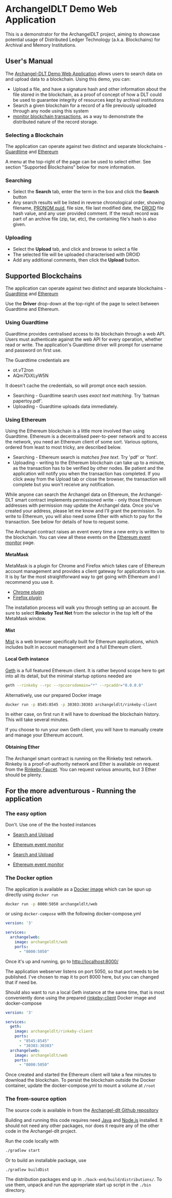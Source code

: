 # ArchangelDLT Demo Web Application

This is a demonstrator for the ArchangelDLT project, aiming to showcase potential usage of Distributed Ledger Technology (a.k.a. Blockchains) for Archival and Memory Institutions.

## User's Manual

The [Archangel-DLT Demo Web Application](http://159.65.54.117/) allows users to search data on and upload data to a
blockchain. Using this demo, you can:

* Upload a file, and have a signature hash and other information about the file stored in the blockchain, as a proof of concept of how a DLT could be used to guarantee integrity of resources kept by archival institutions
* Search a given blockchain for a record of a file previously uploaded through any node using this system
* [monitor blockchain transactions](http://159.65.54.117/monitor/index.html), as a way to demonstrate the distributed nature of the record storage.

### Selecting a Blockchain

The application can operate against two distinct and separate blockchains - 
[Guardtime](https://guardtime.com/) and [Ethereum](https://www.ethereum.org/)

A menu at the top-right of the page can be used to select either. See section "Supported Blockchains" below for more information.

### Searching 

* Select the **Search** tab, enter the term in the box and click the **Search** button
* Any search results will be listed in reverse chronological order, showing filename, 
[PRONOM puid](http://www.nationalarchives.gov.uk/PRONOM/Default.aspx), file size, file last modified
date, the [DROID](http://www.nationalarchives.gov.uk/information-management/manage-information/preserving-digital-records/droid/)
file hash value, and any user provided comment.  If the result record was part 
of an archive file (zip, tar, etc), the containing file's hash is also given. 

### Uploading

* Select the **Upload** tab, and click and browse to select a file
* The selected file will be uploaded characterised with DROID
* Add any additional comments, then click the **Upload** button.

## Supported Blockchains

The application can operate against two distinct and separate blockchains - 
[Guardtime](https://guardtime.com/) and [Ethereum](https://www.ethereum.org/)

Use the **Driver** drop-down at the top-right of the page to select between Guardtime and Ethereum.

### Using Guardtime 

Guardtime provides centralised access to its blockchain through a web API.  Users must authenticate against 
the web API for every operation, whether read or write. The application's Guardtime driver will prompt for 
username and password on first use. 

The Guardtime credentials are
 
* ot.vT2ron
* AQm7DiXLyW5N

It doesn't cache the credentials, so will prompt once each session.

* Searching - Guardtime search uses *exact text matching*. Try 'batman papertoy.pdf'.
* Uploading - Guardtime uploads data immediately. 

### Using Ethereum

Using the Ethereum blockchain is a little more involved than using Guardtime. Ethereum is a decentralised
peer-to-peer network and to access the network, you need an Ethereum client of some sort. Various options, ordered 
from least to most tricky, are described below.  

* Searching - Ethereum search is *matches free text*.  Try 'pdf' or 'font'. 
* Uploading - writing to the Ethereum blockchain can take up to a minute, as the transaction has to
be verified by other nodes.  Be patient and the application will notify you when the transaction has 
completed. If you click away from the Upload tab or close the browser, the transaction will complete 
but you won't receive any notification. 

While anyone can search the Archangel data on Ethereum, the Archangel-DLT smart contract implements 
permissioned write - only those Ethereum addresses with permission may update the Archangel data. Once you've
created your address, please let me know and I'll grant the permission. To write to Ethereum, you will 
also need some Ether with which to pay for the transaction.  See below for details of how to request some.     

The Archangel contract raises an event every time a new entry is written to the blockchain. You can view all
these events on the [Ethereum event monitor](http://159.65.54.117/monitor) page.

#### MetaMask
MetaMask is a plugin for Chrome and Firefox which takes care of Ethereum account management and provides a client 
gateway for applications to use.  It is by far the most straightforward way to get going with Ethereum and 
I recommend you use it.

* [Chrome plugin](https://chrome.google.com/webstore/detail/metamask/nkbihfbeogaeaoehlefnkodbefgpgknn?hl=en)
* [Firefox plugin](https://addons.mozilla.org/en-US/firefox/addon/ether-metamask/)
 
The installation process will walk you through setting up an account.  Be sure to select **Rinkeby Test Net** 
from the selector in the top left of the MetaMask window.

#### Mist

[Mist](https://github.com/ethereum/mist/releases) is a web browser specifically built for Ethereum applications, which includes built in account management and
a full Ethereum client.

#### Local Geth instance

[Geth](https://github.com/ethereum/go-ethereum/wiki/Installing-Geth) is a full featured Ethereum client. It is rather 
beyond scope here to get into all its detail, but the minimal startup options needed are 
```sh
geth --rinkeby --rpc --rpccorsdomain="*" --rpcaddr="0.0.0.0" 
```
Alternatively, use our prepared Docker image 
```sh
docker run -p 8545:8545 -p 30303:30303 archangeldlt/rinkeby-client
```
In either case, on first run it will have to download the blockchain history. This will take several minutes.

If you choose to run your own Geth client, you will have to manually create and manage your Ethereum account.

#### Obtaining Ether
The Archangel smart contract is running on the Rinkeby test network. Rinkeby is a proof-of-authority network
and Ether is available on request from the [Rinkeby Faucet](https://faucet.rinkeby.io/). You can request 
various amounts, but 3 Ether should be plenty.

## For the more adventurous - Running the application

### The easy option
Don't. Use one of the the hosted instances 

 * [Search and Upload](http://159.65.54.117/)
 * [Ethereum event monitor](http://159.65.54.117/monitor)

 * [Search and Upload](http://139.162.253.192/)
 * [Ethereum event monitor](http://139.162.253.192/monitor)


### The Docker option
The application is available as a [Docker image](https://hub.docker.com/r/archangeldlt/web/) 
which can be spun up directly using `docker run`
```sh
docker run -p 8000:5050 archangeldlt/web
``` 
or using `docker-compose` with the following docker-compose.yml

```yaml
version: '3'

services:
  archangelweb:
    image: archangeldlt/web
    ports:
      - "8000:5050"
```

Once it's up and running, go to [http://localhost:8000/](http://localhost:8000/)

The application webserver listens on port 5050, so that port needs to be published. I've chosen to map it to port 8000 here,
but you can changed that if need be.

Should also want to run a local Geth instance at the same time, that is most conveniently done using the prepared 
[rinkeby-client](https://hub.docker.com/r/archangeldlt/rinkeby-client/) Docker image and docker-compose 
```yaml
version: '3'

services:
  geth:
    image: archangeldlt/rinkeby-client
    ports:
      - "8545:8545"
      - "30303:30303"
  archangelweb:
    image: archangeldlt/web
    ports:
      - "8000:5050"
```      
Once created and started the Ethereum client will take a few minutes to download the blockchain.  To persist 
the blockchain outside the Docker container, update the docker-compose.yml to mount a volume at `/root`

### The from-source option

The source code is available in from the [Archangel-dlt Github repository](https://github.com/archangel-dlt/archangel-web)

Building and running this code requires need [Java](http://www.oracle.com/technetwork/java/javase/downloads/index.html) 
and [Node.js](https://nodejs.org/en/download/) installed. It should not need any other packages, nor 
does it require any of the other code in the Archangel-dlt project.

Run the code locally with 
```sh
./gradlew start
```

Or to build an installable package, use 
```sh
./gradlew buildDist
```
The distribution packages end up in `./back-end/build/distributions/`. To use them, unpack and run the appropriate
start up script in the `./bin` directory.

